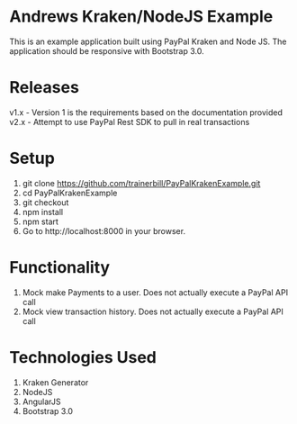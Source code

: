Andrews Kraken/NodeJS Example
==========================

This is an example application built using PayPal Kraken and Node JS.  The application should be responsive with Bootstrap 3.0.

Releases
==========================
v1.x - Version 1 is the requirements based on the documentation provided
v2.x - Attempt to use PayPal Rest SDK to pull in real transactions


Setup
==========================
1.  git clone https://github.com/trainerbill/PayPalKrakenExample.git
2.  cd PayPalKrakenExample
3.	git checkout <the tag of the release you want to use>
4.  npm install
5.  npm start
6.   Go to http://localhost:8000 in your browser.



Functionality
==========================
1.  Mock make Payments to a user.  Does not actually execute a PayPal API call
2.  Mock view transaction history.  Does not actually execute a PayPal API call

Technologies Used
==========================
1.	Kraken Generator
2.	NodeJS
3.	AngularJS
4.	Bootstrap 3.0